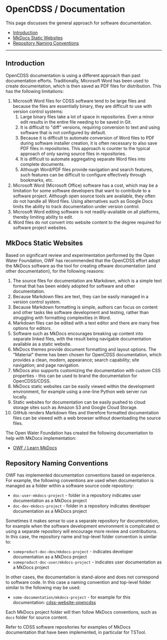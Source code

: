 # OpenCDSS / Documentation #

This page discusses the general approach for software documentation.

* [Introduction](#introduction)
* [MkDocs Static Websites](#mkdocs-static-websites)
* [Repository Naming Conventions](#repository-naming-conventions)

-----

## Introduction ##

OpenCDSS documentation is using a different approach than past documentation efforts.
Traditionally, Microsoft Word has been used to create documentation, which is then saved as PDF files for distribution.
This has the following limitations:

1. Microsoft Word files for CDSS software tend to be large files and because the files are essentially binary,
they are difficult to use with version control systems:
	1. Large binary files take a lot of space in repositories.
	Even a minor edit results in the entire file needing to be saved in Git.
	2. It is difficult to "diff" versions, requiring conversion to text and using software that is not
	configured by default.
	3. Because it is difficult to automate conversion of Word files to PDF during software installer creation,
	it is often necessary to also save PDF files in repositories.
	This approach is counter to the typical approach of only saving source files in repositories.
	4. It is difficult to automate aggregating separate Word files into complete documents.
	5. Although Word/PDF files provide navigation and search features, such features can be difficult
	to configure effectively through bookmarks, etc.
2. Microsoft Word (Microsoft Office) software has a cost, which may be a limitation for some software developers that
want to contribute to a software project.
Although open source tools are available, they often do not handle all Word files.
Using alternatives such as Google Docs limits the ability to track documentation under version control.
3. Microsoft Word editing software is not readily-available on all platforms, thereby limiting ability to edit.
4. Word files do not convert into website content to the degree required for software project websites.

## MkDocs Static Websites ##

Based on significant review and experimentation performed by the Open Water Foundation,
OWF has recommended that the OpenCDSS effort adopt the MkDocs software as the tool for creating
oftware documentation (and other documentation), for the following reasons:

1. The source files for documentation are Markdown, which is a simple text format that has been widely
adopted for software and other documentation.
2. Because Markdown files are text, they can be easily managed in a version control system.
3. Because Markdown formatting is simple, authors can focus on content and other tasks like software
development and testing, rather than struggling with formatting complexities in Word.
4. Markdown files can be edited with a text editor and there are many free options for editors.
5. Software such as MkDocs encourages breaking up content into separate linked files, with the
result being navigable documentation available as a static website.
6. MkDocs themes provide document formatting and layout options.
The "Material" theme has been chosen for OpenCDSS documentation, which provides a clean, modern, appearance;
search capability; site navigation; and page navigation.
7. MkDocs also supports customizing the documentation with custom CSS properties - this can be used
to brand the documentation for OpenCDSS/CDSS.
8. MkDocs static websites can be easily viewed within the development environment,
for example using a one-line Python web server run locally.
9. Static websites for documentation can be easily pushed to cloud storage sites such as Amazon S3 and
Google Cloud Storage.
10. GitHub renders Markdown files and therefore formatted documentation files can be viewed with a
web browser without downloading the source files.

The Open Water Foundation has created the following documentation to help with MkDocs implementation:

* [OWF / Learn MkDocs](http://learn.openwaterfoundation.org/owf-learn-mkdocs/)

## Repository Naming Conventions ##

OWF has implemented documentation conventions based on experience.
For example, the following conventions are used when documentation is managed as a folder within
a software source code repository:

* `doc-user-mkdocs-project` - folder in a repository indicates user documentation as a MkDocs project
* `doc-dev-mkdocs-project` - folder in a repository indicates developer documentation as a MkDocs project

Sometimes it makes sense to use a separate repository for documentation,
for example when the software development environment is complicated or using a separate repository will encourage
more review and contributions. In this case, the repository name and top-level folder convention is similar to:

* `someproduct-doc-dev/mkdocs-project` - indicates developer documentation as a MkDocs project
* `someproduct-doc-user/mkdocs-project` - indicates user documentation as a MkDocs project

In other cases, the documentation is stand-alone and does not correspond to software code.
In this case a naming convention and top-level folder similar to the following may be used:

* `some-documentation/mkdocs-project` - for example for this documentation:  [cdss-website-opencdss](https://github.com/OpenCDSS/cdss-website-opencdss)

Each MkDocs project folder will then follow MkDocs conventions, such as `docs` folder for source content.

Refer to CDSS software repositories for examples of MkDocs documentation that have been implemented, in particular for TSTool.
